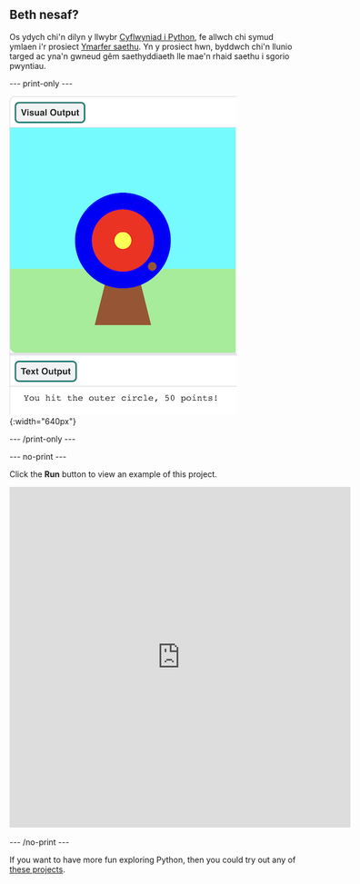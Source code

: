 ## Beth nesaf?

Os ydych chi'n dilyn y llwybr [Cyflwyniad i Python](https://projects.raspberrypi.org/en/raspberrypi/python-intro), fe allwch chi symud ymlaen i'r prosiect [Ymarfer saethu](https://projects.raspberrypi.org/en/projects/target-practice). Yn y prosiect hwn, byddwch chi'n llunio targed ac yna'n gwneud gêm saethyddiaeth lle mae'n rhaid saethu i sgorio pwyntiau.

--- print-only ---

![An archery target with a hit point on the outer circle. The text 'You hit the outer circle, 50 points!' is displayed underneath](images/blue-points.png){:width="640px"}

--- /print-only ---

--- no-print ---

Click the **Run** button to view an example of this project.

<iframe src="https://editor.raspberrypi.org/en/embed/viewer/target-practice-solution" width="600" height="600" frameborder="0" marginwidth="0" marginheight="0" allowfullscreen>
</iframe>

--- /no-print ---

If you want to have more fun exploring Python, then you could try out any of [these projects](https://projects.raspberrypi.org/en/projects?software%5B%5D=python).
